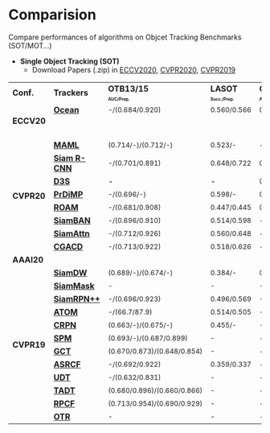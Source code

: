 # Comparision
Compare performances of algorithms on Objcet Tracking Benchmarks (SOT/MOT...)

<!-- #### Contents
- [Single Objetc Tracking]() -->


- **Single Object Tracking (SOT)**  
   - Download Papers (.zip) in [ECCV2020](), [CVPR2020](), [CVPR2019]()


<table class="center">
   </font>
<font size="1" face="Courier New" >
   <tr>
      <td rowspan="2";><b>Conf.<b></td>
      <td rowspan="2"><b>Trackers<b></td>
      <td><b>OTB13/15<b></td>
      <td><b>LASOT<b></td>
      <td><b>GOT10K<b></td>
      <td><b>TrackingNet<b></td>
      <td><b>VOT20<b></td>
      <td><b>VOT19<b></td>
      <td><b>VOT18<b></td>
      <td><b>VOT17<b></td>
      <td><b>VOT16<b></td>
      <td><b>UAV123<b></td>
      <td><b>NFS<b></td>
      <td><b>TC128<b></td>
   </tr>
   <tr>
      <td><font size="1"> <b><sup>AUC/Prep.<sup><b></td>
      <td><font size="1"> <b><sup>Succ./Prep.<sup><b></td>
      <td><font size="1"> <b><sup>AO/SR0.5/SR0.75<sup><b></td>
      <td><font size="1"> <b><sup>Succ./Prep.<sup><b></td>
      <td><font size="1"> <b><sup>A/R/EAO<sup><b></td>
      <td><font size="1"> <b><sup>A/R/EAO<sup><b></td>
      <td><font size="1"> <b><sup>A/R/EAO<sup><b></td>
      <td><font size="1"> <b><sup>A/R/EAO<sup><b></td>
      <td><font size="1"> <b><sup>A/R/EAO<sup><b></td>
      <td><font size="1"> <b><sup>Succ./Prep.<sup><b></td>
      <td><font size="1"> <b><sup>Succ./Prep.<sup><b></td>
      <td><font size="1"> <b><sup>Succ./Prep.<sup><b></td>
   </tr>
   <tr>
      <td rowspan="3"><b>ECCV20<b></td>
      <td><b><a href="https://arxiv.org/pdf/2006.10721.pdf">Ocean</a><b></td>
      <td><sub>-/(0.684/0.920)<sub></td>
      <td><sub>0.560/0.566<sub></td>
      <td><sub>0.611/0.721/-<sub></td>
      <td>-</td>
      <td><sub>0.470/0.715/0.286<sub></td>
      <td><sub>0.594/0.316/0.350<sub></td>
      <td><sub>0.592/0.117/0.489<sub></td>
      <td><sub>-<sub></td>
      <td><sub>-<sub></td>
      <td><sub>-<sub></td>
      <td><sub>-<sub></td>
      <td><sub>-<sub></td>
   </tr>
   <tr>
      <td></td>
      <td></td>
      <td></td>
      <td></td>
      <td></td>
      <td></td>
      <td></td>
      <td></td>
      <td></td>
      <td></td>
      <td></td>
      <td><sub>-<sub></td>
      <td><sub>-<sub></td>
   </tr>
   <tr>
      <td></td>
      <td></td>
      <td></td>
      <td></td>
      <td></td>
      <td></td>
      <td></td>
      <td></td>
      <td></td>
      <td></td>
      <td></td>
      <td><sub>-<sub></td>
      <td><sub>-<sub></td>
   </tr>
   <tr>
      <td rowspan="8"><b>CVPR20<b></td>
      <td><b><a href="https://arxiv.org/pdf/2004.00830v1.pdf">MAML</a><b></td>
      <td><sub>(0.714/-)/(0.712/-)<sub></td>
      <td><sub>0.523/-<sub></td>
      <td>-</td>
      <td><sub>0.757/-<sub></td>
      <td>-</td>
      <td><sub>0.637/0.421/0.295<sub></td>
      <td><sub>0.635/0.220/0.392<sub></td>
      <td>-</td>
      <td>-</td>
      <td>-</td>
      <td>-</td>
      <td>-</td>
   </tr>
   <tr>
      <td><b><a href="https://arxiv.org/pdf/1911.12836.pdf">Siam R-CNN</a><b></td>
      <td><sub>-/(0.701/0.891)<sub></td>
      <td><sub>0.648/0.722<sub></td>
      <td><sub>0.649/0.728/0.597<sub></td>
      <td><sub>0.812/0.800<sub></td>
      <td>-</td>
      <td>-</td>
      <td><sub>0.609/0.220/0.408<sub></td>
      <td>-</td>
      <td>-</td>
      <td><sub>0.649/0.834<sub></td>
      <td><sub>0.639/-<sub></td>
      <td><sub>-<sub></td>
   </tr>
   <tr>
      <td><b><a href="http://arxiv.org/pdf/1911.08862v2.pdf">D3S</a><b></td>
      <td>-</td>
      <td>-</td>
      <td><sub>0.597/0.676/0.462<sub></td>
      <td><sub>0.728/0.664<sub></td>
      <td>-</td>
      <td>-</td>
      <td><sub>0.640/0.150/0.489<sub></td>
      <td>-</td>
      <td><sub>0.660/0.131/0.493<sub></td>
      <td>-</td>
      <td><sub>-<sub></td>
      <td><sub>-<sub></td>
   </tr>
   <tr>
      <td><b><a href="https://arxiv.org/pdf/2003.12565v1.pdf">PrDiMP</a><b></td>
      <td><sub>-/(0.696/-)<sub></td>
      <td><sub>0.598/-<sub></td>
      <td><sub>0.634/0.738/0.543<sub></td>
      <td><sub>0.758/0.704<sub></td>
      <td>-</td>
      <td>-</td>
      <td><sub>0.618/0.165/0.442<sub></td>
      <td>-</td>
      <td>-</td>
      <td><sub>0.680/-<sub></td>
      <td><sub>0.635/-<sub></td>
      <td><sub>-<sub></td>
   </tr>
   <tr>
      <td><b><a href="https://arxiv.org/pdf/1907.12006v3.pdf">ROAM</a><b></td>
      <td><sub>-/(0.681/0.908)<sub></td>
      <td><sub>0.447/0.445<sub></td>
      <td><sub>0.465/0.532/0.236<sub></td>
      <td><sub>0.670/0.623<sub></td>
      <td>-</td>
      <td>-</td>
      <td>-</td>
      <td><sub>0.543/0.195/0.380<sub></td>
      <td><sub>0.599/0.174/0.441<sub></td>
      <td>-</td>
      <td><sub>-<sub></td>
      <td><sub>-<sub></td>
   </tr>
   <tr>
      <td><b><a href="https://arxiv.org/pdf/2003.06761.pdf">SiamBAN</a><b></td>
      <td><sub>-/(0.696/0.910)<sub></td>
      <td><sub>0.514/0.598<sub></td>
      <td>-</td>
      <td>-</td>
      <td>-</td>
      <td><sub>0.602/0.396/0.327<sub></td>
      <td><sub>0.597/0.178/0.452<sub></td>
      <td>-</td>
      <td>-</td>
      <td><sub>0.631/0.833<sub></td>
      <td><sub>0.594/-<sub></td>
      <td><sub>-<sub></td>
   </tr>
   <tr>
      <td><b><a href="https://arxiv.org/pdf/2004.06711v1.pdf">SiamAttn</a><b></td>
      <td><sub>-/(0.712/0.926)<sub></td>
      <td><sub>0.560/0.648<sub></td>
      <td>-</td>
      <td><sub>0.752/-<sub></td>
      <td>-</td>
      <td>-</td>
      <td><sub>0.63/0.16/0.470<sub></td>
      <td>-</td>
      <td><sub>0.68/0.14/0.537<sub></td>
      <td><sub>0.650/0.845<sub></td>
      <td><sub>-<sub></td>
      <td><sub>-<sub></td>
   </tr>
   <tr>
      <td><b><a href="https://openaccess.thecvf.com/content_CVPR_2020/papers/Du_Correlation-Guided_Attention_for_Corner_Detection_Based_Visual_Tracking_CVPR_2020_paper.pdf">CGACD</a><b></td>
      <td><sub>-/(0.713/0.922)<sub></td>
      <td><sub>0.518/0.626<sub></td>
      <td>-</td>
      <td><sub>0.711/0.693<sub></td>
      <td>-</td>
      <td>-</td>
      <td><sub>0.615/0.173/0.449<sub></td>
      <td>-</td>
      <td>-</td>
      <td><sub>0.633/0.833<sub></td>
      <td><sub>-<sub></td>
      <td><sub>-<sub></td>
   </tr>
   <tr>
      <td rowspan="1"><b>AAAI20<b></td>
      <td></td>
      <td></td>
      <td></td>
      <td></td>
      <td></td>
      <td></td>
      <td></td>
      <td></td>
      <td></td>
      <td></td>
      <td>-</td>
      <td><sub>-<sub></td>
      <td><sub>-<sub></td>
   </tr>
   <tr>
      <td rowspan="12"><b>CVPR19<b></td>
      <td><b><a href="http://openaccess.thecvf.com/content_CVPR_2019/papers/Zhang_Deeper_and_Wider_Siamese_Networks_for_Real-Time_Visual_Tracking_CVPR_2019_paper.pdf">SiamDW</a><b></td>
      <td><sub>(0.689/-)/(0.674/-)<sub></td>
      <td><sub>0.384/-<sub></td>
      <td><sub>0.416/-/-<sub></td>
      <td><sub>-<sub></td>
      <td><sub>-<sub></td>
      <td><sub>-/-/0.242<sub></td>
      <td><sub>-/-/0.270<sub></td>
      <td><sub>-/-/0.246<sub></td>
      <td><sub>-/-/0.304<sub></td>
      <td>-</td>
      <td><sub>-<sub></td>
      <td><sub>-<sub></td>
   </tr>
   <tr>
      <td><b><a href="https://arxiv.org/pdf/1812.05050.pdf">SiamMask</a><b></td>
      <td><sub>-<sub></td>
      <td><sub>-<sub></td>
      <td><sub>-<sub></td>
      <td><sub>-<sub></td>
      <td><sub>-<sub></td>
      <td><sub>-<sub></td>
      <td><sub>0.642/0.295/0.387<sub></td>
      <td><sub>-<sub></td>
      <td><sub>0.670/0.233/0.442<sub></td>
       <td>-</td>
       <td><sub>-<sub></td>
       <td><sub>-<sub></td>
   </tr>
   <tr>
      <td><b><a href="http://openaccess.thecvf.com/content_CVPR_2019/papers/Li_SiamRPN_Evolution_of_Siamese_Visual_Tracking_With_Very_Deep_Networks_CVPR_2019_paper.pdf">SiamRPN++</a><b></td>
      <td><sub>-/(0.696/0.923)<sub></td>
      <td><sub>0.496/0.569<sub></td>
      <td><sub>-<sub></td>
      <td><sub>0.733/0.694<sub></td>
      <td><sub>-<sub></td>
      <td><sub>-<sub></td>
      <td><sub>0.600/0.234/0.414<sub></td>
      <td><sub>-<sub></td>
      <td><sub>-<sub></td>
      <td><sub>0.613/0.807<sub></td>
      <td><sub>-<sub></td>
      <td><sub>-<sub></td>
   </tr>
   <tr>
      <td><b><a href="http://openaccess.thecvf.com/content_CVPR_2019/papers/Danelljan_ATOM_Accurate_Tracking_by_Overlap_Maximization_CVPR_2019_paper.pdf">ATOM</a><b></td>
      <td><sub>-/(66.7/87.9)<sub></td>
      <td><sub>0.514/0.505<sub></td>
      <td><sub>-<sub></td>
      <td><sub>0.703/0.648<sub></td>
      <td>-</td>
      <td>-</td>
      <td><sub>0.590/0.204/0.401<sub></td>
      <td>-</td>
      <td>-</td>
      <td><sub>0.650/-<sub></td>
      <td><sub>0.590/-<sub></td>
      <td><sub>-<sub></td>
   </tr>
   <tr>
      <td><b><a href="http://openaccess.thecvf.com/content_CVPR_2019/papers/Fan_Siamese_Cascaded_Region_Proposal_Networks_for_Real-Time_Visual_Tracking_CVPR_2019_paper.pdf">CRPN</a><b></td>
      <td><sub>(0.663/-)/(0.675/-)<sub></td>
      <td><sub>0.455/-<sub></td>
      <td><sub>-<sub></td>
      <td><sub>0.669/0.619<sub></td>
      <td>-</td>
      <td>-</td>
      <td>-</td>
      <td><sub>-/-/0.273<sub></td>
      <td><sub>0.594/-/0.363<sub></td>
      <td>-</td>
      <td><sub>-<sub></td>
      <td><sub>-<sub></td>
   </tr>
   <tr>
      <td><b><a href="http://openaccess.thecvf.com/content_CVPR_2019/papers/Wang_SPM-Tracker_Series-Parallel_Matching_for_Real-Time_Visual_Object_Tracking_CVPR_2019_paper.pdf">SPM</a><b></td>
      <td><sub>(0.693/-)/(0.687/0.899)<sub></td>
      <td><sub>-<sub></td>
      <td>-</td>
      <td><sub>-<sub></td>
      <td>-</td>
      <td>-</td>
      <td><sub>-<sub></td>
      <td><sub>0.580/0.300/0.338<sub></td>
      <td><sub>0.620/0.210/0.434<sub></td>
      <td><sub>-<sub></td>
      <td><sub>-<sub></td>
      <td><sub>-<sub></td>
   </tr>

   <tr>
      <td><b><a href="http://openaccess.thecvf.com/content_CVPR_2019/papers/Gao_Graph_Convolutional_Tracking_CVPR_2019_paper.pdf">GCT</a><b></td>
      <td><sub>(0.670/0.873)/(0.648/0.854)<sub></td>
      <td><sub>-<sub></td>
      <td>-</td>
      <td>-</td>
      <td>-</td>
      <td><sub>-<sub></td>
      <td><sub>-<sub></td>
      <td><sub>-/-/0.269<sub></td>
      <td>-</td>
      <td><sub>0.508/0.732<sub></td>
      <td><sub>-<sub></td>
      <td><sub>-<sub></td>
   </tr>
   <tr>
      <td><b><a href="http://openaccess.thecvf.com/content_CVPR_2019/papers/Dai_Visual_Tracking_via_Adaptive_Spatially-Regularized_Correlation_Filters_CVPR_2019_paper.pdf">ASRCF</a><b></td>
      <td><sub>-/(0.692/0.922)<sub></td>
      <td class="red"><sub>0.359/0.337<sub></td>
      <td>-</td>
      <td><sub>-<sub></td>
      <td>-</td>
      <td>-</td>
      <td><sub>-<sub></td>
      <td><sub>0.494/0.234/0.328<sub></td>
      <td><sub>0.563/0.187/0..391<sub></td>
       <td>-</td>
       <td><sub>-<sub></td>
       <td><sub>0.603/0.825<sub></td>
   </tr>
   <tr>
      <td><b><a href="https://arxiv.org/pdf/1904.01828.pdf">UDT</a><b></td>
      <td><sub>-/(0.632/0.831)<sub></td>
      <td><sub>-<sub></td>
      <td>-</td>
      <td><sub>-<sub></td>
      <td>-</td>
      <td>-</td>
      <td><sub>-<sub></td>
      <td>-</td>
      <td><sub>0.53/-/0.301<sub></td>
      <td><sub>-<sub></td>
      <td><sub>-<sub></td>
      <td><sub>0.541/0.717<sub></td>
   </tr>
   <tr>
      <td><b><a href="https://arxiv.org/pdf/1904.01772.pdf">TADT</a><b></td>
      <td><sub>(0.680/0.896)/(0.660/0.866)<sub></td>
      <td><sub>-<sub></td>
      <td>-</td>
      <td><sub>-<sub></td>
      <td>-</td>
      <td>-</td>
      <td><sub>-<sub></td>
      <td>-</td>
      <td><sub>0.550/-/0.299<sub></td>
      <td><sub>-<sub></td>
      <td><sub>-<sub></td>
      <td><sub>0.562/-<sub></td>
   </tr>
   <tr>
      <td><b><a href="http://openaccess.thecvf.com/content_CVPR_2019/papers/Sun_ROI_Pooled_Correlation_Filters_for_Visual_Tracking_CVPR_2019_paper.pdf">RPCF</a><b></td>
      <td><sub>(0.713/0.954)/(0.690/0.929)<sub></td>
      <td><sub>-<sub></td>
      <td>-</td>
      <td><sub>-<sub></td>
      <td>-</td>
      <td>-</td>
      <td><sub>-<sub></td>
      <td><sub>0.500/0.234/0.316<sub></td>
      <td><sub>-<sub></td>
      <td><sub>-<sub></td>
      <td><sub>-<sub></td>
      <td><sub><sub></td>
   </tr>
   <tr>
      <td><b><a href="http://openaccess.thecvf.com/content_CVPR_2019/papers/Kart_Object_Tracking_by_Reconstruction_With_View-Specific_Discriminative_Correlation_Filters_CVPR_2019_paper.pdf">OTR</a><b></td>
      <td><sub>-<sub></td>
      <td><sub>-<sub></td>
      <td>-</td>
      <td><sub>-<sub></td>
      <td>-</td>
      <td>-</td>
      <td><sub>-<sub></td>
      <td><sub>-<sub></td>
      <td><sub>-<sub></td>
      <td><sub>-<sub></td>
      <td><sub>-<sub></td>
      <td><sub><sub></td>
   </tr>
   
</table></font>

